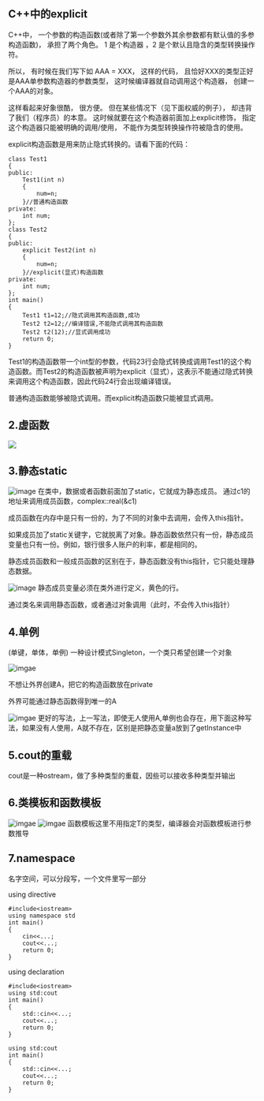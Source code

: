 ## C++中的explicit ##
C++中， 一个参数的构造函数(或者除了第一个参数外其余参数都有默认值的多参构造函数)， 承担了两个角色。 1 是个构造器 ，2 是个默认且隐含的类型转换操作符。

所以， 有时候在我们写下如 AAA = XXX， 这样的代码， 且恰好XXX的类型正好是AAA单参数构造器的参数类型， 这时候编译器就自动调用这个构造器， 创建一个AAA的对象。

这样看起来好象很酷， 很方便。 但在某些情况下（见下面权威的例子）， 却违背了我们（程序员）的本意。 这时候就要在这个构造器前面加上explicit修饰， 指定这个构造器只能被明确的调用/使用， 不能作为类型转换操作符被隐含的使用。

explicit构造函数是用来防止隐式转换的。请看下面的代码：

	class Test1
	{
	public:
	    Test1(int n)
	    {
	        num=n;
	    }//普通构造函数
	private:
	    int num;
	};
	class Test2
	{
	public:
	    explicit Test2(int n)
	    {
	        num=n;
	    }//explicit(显式)构造函数
	private:
	    int num;
	};
	int main()
	{
	    Test1 t1=12;//隐式调用其构造函数,成功
	    Test2 t2=12;//编译错误,不能隐式调用其构造函数
	    Test2 t2(12);//显式调用成功
	    return 0;
	}

Test1的构造函数带一个int型的参数，代码23行会隐式转换成调用Test1的这个构造函数。而Test2的构造函数被声明为explicit（显式），这表示不能通过隐式转换来调用这个构造函数，因此代码24行会出现编译错误。

普通构造函数能够被隐式调用。而explicit构造函数只能被显式调用。

## 2.虚函数 ##
![](https://i.imgur.com/rLgBzuh.png)

## 3.静态static ##
![image](https://github.com/RainbowLLL/Cpp_houjie/blob/master/slides_imgs/static.PNG)
在类中，数据或者函数前面加了static，它就成为静态成员。
通过c1的地址来调用成员函数，complex::real(&c1)

成员函数在内存中是只有一份的，为了不同的对象中去调用，会传入this指针。

如果成员加了static关键字，它就脱离了对象。静态函数依然只有一份，静态成员变量也只有一份。例如，银行很多人账户的利率，都是相同的。

静态成员函数和一般成员函数的区别在于，静态函数没有this指针，它只能处理静态数据。

![image](https://github.com/RainbowLLL/Cpp_houjie/blob/master/slides_imgs/static_account.PNG)
静态成员变量必须在类外进行定义，黄色的行。

通过类名来调用静态函数，或者通过对象调用（此时，不会传入this指针）

## 4.单例 ##
(单键，单体，单例)
一种设计模式Singleton，一个类只希望创建一个对象

![imgae](https://github.com/RainbowLLL/Cpp_houjie/blob/master/slides_imgs/singleton2.PNG)

不想让外界创建A，把它的构造函数放在private

外界可能通过静态函数得到唯一的A

![imgae](https://github.com/RainbowLLL/Cpp_houjie/blob/master/slides_imgs/singleton1.PNG)
更好的写法，上一写法，即使无人使用A,单例也会存在，用下面这种写法，如果没有人使用，A就不存在，区别是把静态变量a放到了getInstance中

## 5.cout的重载 ##
cout是一种ostream，做了多种类型的重载，因些可以接收多种类型并输出

## 6.类模板和函数模板 ##
![imgae](https://github.com/RainbowLLL/Cpp_houjie/blob/master/slides_imgs/class_template.PNG)
![imgae](https://github.com/RainbowLLL/Cpp_houjie/blob/master/slides_imgs/function_template.PNG)
函数模板这里不用指定T的类型，编译器会对函数模板进行参数推导

## 7.namespace ##
名字空间，可以分段写，一个文件里写一部分

using directive
```
#include<iostream>
using namespace std
int main()
{
	cin<<...;
	cout<<...;
	return 0;
}
```

using declaration
```
#include<iostream>
using std:cout
int main()
{
	std::cin<<...;
	cout<<...;
	return 0;
}
```

```
using std:cout
int main()
{
	std::cin<<...;
	cout<<...;
	return 0;
}
```

